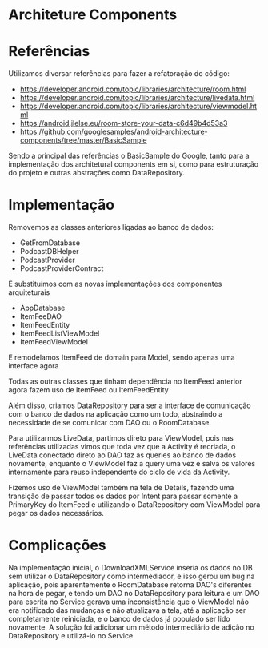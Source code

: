 # Architeture Components

# Referências

Utilizamos diversar referências para fazer a refatoração do código:
* https://developer.android.com/topic/libraries/architecture/room.html
* https://developer.android.com/topic/libraries/architecture/livedata.html
* https://developer.android.com/topic/libraries/architecture/viewmodel.html
* https://android.jlelse.eu/room-store-your-data-c6d49b4d53a3
* https://github.com/googlesamples/android-architecture-components/tree/master/BasicSample

Sendo a principal das referências o BasicSample do Google, tanto para a implementação dos architetural 
components em si, como para estruturação do projeto e outras abstrações como DataRepository.

# Implementação

Removemos as classes anteriores ligadas ao banco de dados:
* GetFromDatabase
* PodcastDBHelper
* PodcastProvider
* PodcastProviderContract

E substituímos com as novas implementações dos componentes arquiteturais
* AppDatabase
* ItemFeeDAO
* ItemFeedEntity
* ItemFeedListViewModel
* ItemFeedViewModel

E remodelamos ItemFeed de domain para Model, sendo apenas uma interface agora

Todas as outras classes que tinham dependência no ItemFeed anterior agora fazem uso de ItemFeed ou 
ItemFeedEntity

Além disso, criamos DataRepository para ser a interface de comunicação com o banco de dados na 
aplicação como um todo, abstraindo a necessidade de se comunicar com DAO ou o RoomDatabase.

Para utilizarmos LiveData, partimos direto para ViewModel, pois nas referências utilizadas vimos que
toda vez que a Activity é recriada, o LiveData conectado direto ao DAO faz as queries ao banco de dados
novamente, enquanto o ViewModel faz a query uma vez e salva os valores internamente para reuso independente
do ciclo de vida da Activity.

Fizemos uso de ViewModel também na tela de Details, fazendo uma transição de passar todos os dados
por Intent para passar somente a PrimaryKey do ItemFeed e utilizando o DataRepository com ViewModel 
para pegar os dados necessários.

# Complicações

Na implementação inicial, o DownloadXMLService inseria os dados no DB sem utilizar o DataRepository 
como intermediador, e isso gerou um bug na aplicação, pois aparentemente o RoomDatabase retorna DAO's 
diferentes na hora de pegar, e tendo um DAO no DataRepository para leitura e um DAO para escrita no Service
gerava uma inconsistência que o ViewModel não era notificado das mudanças e não atualizava a tela, até
a aplicação ser completamente reiniciada, e o banco de dados já populado ser lido novamente.
A solução foi adicionar um método intermediário de adição no DataRepository e utilizá-lo no Service

